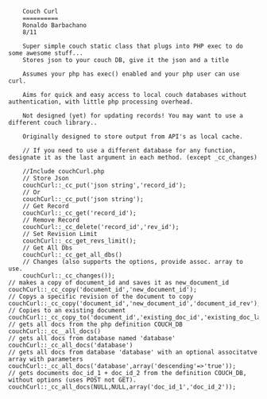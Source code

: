         Couch Curl
        ==========
        Ronaldo Barbachano
        8/11

        Super simple couch static class that plugs into PHP exec to do some awesome stuff...
        Stores json to your couch DB, give it the json and a title

        Assumes your php has exec() enabled and your php user can use curl.

        Aims for quick and easy access to local couch databases without authentication, with little php processing overhead.
        
        Not designed (yet) for updating records! You may want to use a different couch library..

        Originally designed to store output from API's as local cache.
        
        // If you need to use a different database for any function, designate it as the last argument in each method. (except _cc_changes)
        
        //Include couchCurl.php
        // Store Json
        couchCurl::_cc_put('json string','record_id');
        // Or
        couchCurl::_cc_put('json string');
        // Get Record
        couchCurl::_cc_get('record_id');
        // Remove Record
        couchCurl::_cc_delete('record_id','rev_id');
        // Set Revision Limit
        couchCurl::_cc_get_revs_limit();
        // Get All Dbs
        couchCurl::_cc_get_all_dbs()
        // Changes (also supports the options, provide assoc. array to use.
        couchCurl::_cc_changes());
	// makes a copy of document_id and saves it as new_document_id
	couchCurl::_cc_copy('document_id','new_document_id');
	// Copys a specific revision of the document to copy
	couchCurl::_cc_copy('document_id','new_document_id','document_id_rev');
	// Copies to an existing document
	couchCurl::_cc_copy_to('document_id','existing_doc_id','existing_doc_latest_rev')
	// gets all docs from the php definition COUCH_DB
	couchCurl::_cc__all_docs()
	// gets all docs from database named 'database'
	couchCurl::_cc_all_docs('database')
	// gets all docs from database 'database' with an optional associtatve array with parameters
	couchCurl::_cc_all_docs('database',array('descending'=>'true'));
	// gets documents doc_id_1 + doc_id_2 from the definition COUCH_DB, without options (uses POST not GET).
	couchCurl::_cc_all_docs(NULL,NULL,array('doc_id_1','doc_id_2'));
